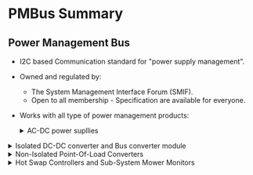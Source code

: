 
# PMBus Summary

## Power Management Bus

- I2C based Communication standard for "power supply management".

- Owned and regulated by:
    - The System Management Interface Forum (SMIF).
    - Open to all membership - Specification are available for everyone.

- Works with all type of power management products:
    <details>
    <summary> AC-DC power supllies </summary>

    ## Overview

    An AC–DC power supply is an electronic device that converts alternating current (AC) from the mains (like 230 V, 50 Hz in India) into direct current (DC) required by most electronic circuits and digital devices.
It’s also called a rectifier power supply or adapter.

    ## ⚙️ Key Stages of Conversion

    Step-down Transformer

    Reduces high AC voltage (e.g., 230 V) to a lower level (e.g., 12 V or 24 V AC).

    Some modern supplies use “switch-mode” techniques without transformers.

    Rectifier Circuit

    Converts AC to pulsating DC using diodes.

    Common types: Half-wave, Full-wave, or Bridge rectifier.

    Filter Circuit

    Smooths out the pulsating DC using capacitors or inductors.

    Voltage Regulator

    Maintains a stable DC output despite fluctuations in load or input voltage.

    Examples: Linear regulators (e.g., LM7805) or Switching regulators (SMPS).

    ## ⚡ Types

    Linear Power Supply

    Simple design, uses transformer and linear regulators.

    Advantages: Low noise, stable.

    Disadvantages: Heavy and less efficient.

    Switch-Mode Power Supply (SMPS)

    Uses high-frequency switching for voltage conversion.

    Advantages: Lightweight, efficient, compact.

    Disadvantages: Can produce switching noise.

    ## 🏭 Real-Life Examples
    Device	Application	Output Voltage
    Laptop Adapter	Converts 230 V AC → 19 V DC	19 V
    Mobile Charger	Converts 230 V AC → 5 V DC (USB)	5 V
    Desktop SMPS	Converts 230 V AC → 12 V, 5 V, 3.3 V DC	Multiple
    LED Bulb Driver	Converts 230 V AC → ~60 V DC	60 V
    Industrial PLC Power Supply	Converts 230 V AC → 24 V DC	24 V
    ## 🔍 Summary

    Converts AC to DC for electronic circuits.

    Key parts: Transformer → Rectifier → Filter → Regulator.

    Used everywhere — from chargers and computers to industrial equipment.

    Modern systems prefer SMPS for better efficiency and compactness.

  
</details>

<details>
        <summary> Isolated DC-DC converter and Bus converter module </summary>

## 1. 🔋 Isolated DC–DC Converter

### 🔍 Definition
An **Isolated DC–DC Converter** converts one DC voltage to another **while providing galvanic isolation** between the input and output using a **transformer** or **optocoupler**.  
This ensures **no direct electrical connection**, improving **safety** and **noise immunity**.

---

### ⚙️ Key Features
- **Galvanic Isolation:** Protects low-voltage circuits from high-voltage input.  
- **Input–Output Conversion:** e.g., 48 V → 12 V DC  
- **Noise Reduction:** Prevents ground loops.  
- **Safety:** Used in telecom, medical, and industrial power systems.

---

### 🔧 Typical Internal Architecture
- **Transformer:** Provides isolation and voltage scaling  
- **Switching MOSFETs:** Operate at high frequency (100 kHz–1 MHz)  
- **Feedback Control:** Uses optocoupler for output regulation  

---

### 🧩 Applications
- Telecom base stations (48 V → 12 V)
- Server backplanes  
- Industrial automation  
- Electric vehicles (HV → LV control systems)

---

## 2. ⚙️ Bus Converter Module (BCM)

### 🔍 Definition
A **Bus Converter Module (BCM)** is a specialized isolated DC–DC converter that converts an **intermediate bus voltage** (like 48 V or 24 V) to a **lower intermediate bus** (like 12 V or 9 V).  
Typically, BCMs are **not tightly regulated** but optimized for **high efficiency**.

---

### ⚡ Purpose
Used in **distributed power architectures (DPA)** or **intermediate bus architectures (IBA)** to:
- Step down the main bus voltage.  
- Feed **Point-of-Load (POL)** converters that generate final regulated voltages.

---

### 🔧 Power Path Example

---

### ⚙️ Key Characteristics
| **Parameter** | **Bus Converter Module (BCM)** | **Isolated DC–DC Converter** |
|----------------|--------------------------------|-------------------------------|
| Isolation | Yes | Yes |
| Output Regulation | Semi-regulated or fixed ratio | Fully regulated |
| Conversion Ratio | Fixed (e.g. ¼, ⅛) | Programmable |
| Efficiency | Up to 98% | 85–92% |
| Control | Often open-loop | Closed-loop |
| Use Case | Intermediate bus generation | Final voltage regulation |

---

### 🧩 Examples
- **Vicor BCM Series:** 48 V → 12 V, 400 W modules  
- **Texas Instruments:** Isolated bus converters for servers/telecom  
- **Murata / TDK Lambda:** PMBus-compatible BCMs for industrial systems  

---

## 🏁 Summary
| **Aspect** | **Isolated DC–DC Converter** | **Bus Converter Module** |
|-------------|------------------------------|---------------------------|
| Isolation | ✅ | ✅ |
| Regulation | Tight | Loosely regulated (fixed ratio) |
| Typical Input | 48 V / 24 V | 48 V / 12 V |
| Typical Output | 5 V / 3.3 V / 1.2 V | 12 V / 9 V |
| Main Use | Final DC conversion | Intermediate bus step-down |
| PMBus Support | Yes (in advanced designs) | Sometimes available |

---

### 🧠 Concept Summary
> **AC–DC supply → Bus Converter Module → POL converters → Load**  
> forms a modern **PMBus-controlled distributed power system** for high-efficiency embedded or server-grade designs.

---

**Author:** _w0rbiee_  
**Category:** Power Management / PMBus Architecture  

</details>

<details>
    <summary> Non-Isolated Point-Of-Load Converters </summary>
    
## 🧩 Overview
    
A **Non-Isolated Point-of-Load (POL) Converter** is a **DC-DC converter** used to provide **precise, low-voltage power** directly to digital ICs such as **FPGAs, ASICs, CPUs, and memory** at their point of use.  
Unlike isolated converters, POL converters **do not provide galvanic isolation** — the **input and output share a common ground**.  
Their primary role is to ensure **efficient and stable voltage regulation** for sensitive electronic components.
    
## ⚙️ Key Characteristics

| Feature | Description |
|----------|--------------|
| **Isolation** | None (input and output share common ground) |
| **Input Voltage Range** | Typically from an intermediate bus (5V, 12V, or 24V) |
| **Output Voltage Range** | 0.6V – 5V (for logic and digital ICs) |
| **Efficiency** | Very high (85–95%) |
| **Response Time** | Fast transient response (for load steps in microseconds) |
| **Control Type** | Voltage-mode, current-mode, or digital control |
| **Packaging** | Small, surface-mount modules for board-level power delivery |
    
## 🔋 Typical Architecture

##TOBEDONE

**Common Topology:** `Synchronous Buck Converter` — chosen for its **high efficiency**, **small size**, and **ability to deliver low output voltages**.

---

## 🧮 Example Parameters
| Parameter | Example Value |
|------------|----------------|
| Input Voltage | 12 V |
| Output Voltage | 1.0 V |
| Output Current | 20 A |
| Efficiency | 90% |
| Switching Frequency | 300 kHz – 2 MHz |

---

## 🧱 Applications
- FPGAs, DSPs, ASICs, and CPUs  
- Network routers and servers  
- Telecom base stations  
- Industrial automation systems  
- Automotive ECUs (Electronic Control Units)

---

## ⚡ Advantages
✅ High efficiency and low power loss  
✅ Compact and suitable for board-level integration  
✅ Fast transient response to dynamic loads  
✅ Easier thermal management compared to linear regulators  

---

## ⚠️ Disadvantages
❌ No isolation — unsuitable for high-voltage or safety-critical separation  
❌ Sensitive to noise and EMI due to high-frequency switching  
❌ Requires careful PCB layout for performance and reliability  

---

## 🧩 Real-World Examples
| Manufacturer | Device | Description |
|---------------|---------|--------------|
| **Texas Instruments (TI)** | TPS546D24A | 40A digital POL converter |
| **Infineon** | IR3823 | 3A synchronous buck POL |
| **Murata** | OKI-78SR series | Compact 1.5A–3A POL converters |
| **Vicor** | PI3741 | High-density buck converter module |

---

## 🔧 In System Power Architecture
Modern systems often follow a **two-stage power distribution**:
**Stage Breakdown:**
1. **AC/DC Converter:** Converts mains AC to high-voltage DC (e.g., 48V)
2. **Isolated DC/DC Converter:** Steps 48V down to a 12V intermediate bus
3. **POL Converter:** Steps 12V down to low voltages (e.g., 1.0V) for ICs and logic

---

## 🧠 Summary
| Aspect | Description |
|---------|--------------|
| **Function** | Step-down DC-DC converter with no isolation |
| **Topology** | Usually synchronous buck |
| **Output Voltage Range** | 0.6V to 5V |
| **Efficiency** | Up to 95% |
| **Key Feature** | Delivers power directly to load point |
| **Use Case** | High-performance processors, ASICs, and digital loads |

---

## 📘 References
- Texas Instruments – *POL Converter Design Guides*  
- Infineon – *IR38xx Series Datasheets*  
- Murata Power Solutions – *OKI Series POL Converters*  
- Vicor – *PI37xx Family Overview*

---

> **In summary:** Non-Isolated Point-of-Load Converters are the backbone of **modern distributed power architectures**, enabling **efficient, localized voltage regulation** for high-performance electronics.



</details>



<details>
    <summary> Hot Swap Controllers and Sub-System Mower Monitors </summary>

## 🔌 Overview
**Hot Swap Controllers** and **Sub-System Power Monitors** are critical components in modern electronic systems that ensure **safe, reliable, and monitored power delivery**—especially in systems where boards or modules may be inserted or removed while power is still applied.

They are widely used in **telecom**, **data centers**, **servers**, and **industrial systems** where uptime and protection against power faults are essential.

---

## ⚙️ Hot Swap Controllers

### 🧩 What They Do
A **Hot Swap Controller (HSC)** allows a circuit board or sub-system to be **safely inserted or removed from a live backplane** (powered system) **without damaging components** or disrupting system operation.  
It manages **inrush current**, **overcurrent**, and **voltage transients** that occur during insertion or power-up.

---

### 🔋 Key Functions
| Function | Description |
|-----------|--------------|
| **Inrush Current Limiting** | Gradually charges onboard capacitors to avoid surge current from the supply bus |
| **Power Sequencing** | Controls the timing of multiple voltage rails during startup |
| **Overcurrent Protection (OCP)** | Detects and limits load current to prevent damage |
| **Undervoltage/Overvoltage Detection** | Shuts down load when voltage is out of safe range |
| **Fault Reporting** | Provides system-level alerts via GPIO or I²C/PMBus |
| **Enable/Disable Control** | Allows controlled power-up and power-down via logic signals |

---

### ⚙️ Typical Architecture


</details>























 
